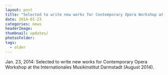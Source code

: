 ```yaml
---
layout: post
title: "Selected to write new works for Contemporary Opera Workshop at the Internationales Musikinstitut Darmstadt (August 2014)."
date: 2014-01-23
categories: news
headerImage:
thumbnail: updates/
photosFolder:
tags:
  - older
---
```


Jan. 23, 2014: Selected to write new works for Contemporary Opera Workshop at the Internationales Musikinstitut Darmstadt (August 2014).
